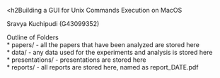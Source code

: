 <h2Building a GUI for Unix Commands Execution on MacOS</h2> 

Sravya Kuchipudi (G43099352)

<p>Outline of Folders <br>
* papers/ - all the papers that have been analyzed are stored here <br>
* data/ - any data used for the experiments and analysis is stored here <br>
* presentations/ - presentations are stored here <br>
* reports/ - all reports are stored here, named as report_DATE.pdf </p>
